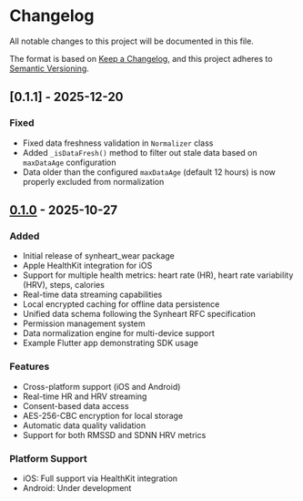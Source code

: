 # Changelog

All notable changes to this project will be documented in this file.

The format is based on [Keep a Changelog](https://keepachangelog.com/en/1.0.0/),
and this project adheres to [Semantic Versioning](https://semver.org/spec/v2.0.0.html).

## [0.1.1] - 2025-12-20

### Fixed
- Fixed data freshness validation in `Normalizer` class
- Added `_isDataFresh()` method to filter out stale data based on `maxDataAge` configuration
- Data older than the configured `maxDataAge` (default 12 hours) is now properly excluded from normalization

## [0.1.0] - 2025-10-27

### Added
- Initial release of synheart_wear package
- Apple HealthKit integration for iOS
- Support for multiple health metrics: heart rate (HR), heart rate variability (HRV), steps, calories
- Real-time data streaming capabilities
- Local encrypted caching for offline data persistence
- Unified data schema following the Synheart RFC specification
- Permission management system
- Data normalization engine for multi-device support
- Example Flutter app demonstrating SDK usage

### Features
- Cross-platform support (iOS and Android)
- Real-time HR and HRV streaming
- Consent-based data access
- AES-256-CBC encryption for local storage
- Automatic data quality validation
- Support for both RMSSD and SDNN HRV metrics

### Platform Support
- iOS: Full support via HealthKit integration
- Android: Under development

[0.1.0]: https://github.com/synheart-ai/synheart_wear/releases/tag/v0.1.0

